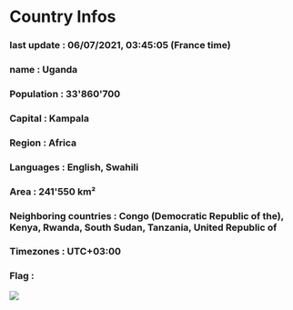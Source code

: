 # Country  Infos
### last update : 06/07/2021, 03:45:05 (France time)

### name : Uganda
### Population : 33'860'700
### Capital : Kampala
### Region : Africa
### Languages : English, Swahili
### Area : 241'550 km²
### Neighboring countries : Congo (Democratic Republic of the), Kenya, Rwanda, South Sudan, Tanzania, United Republic of
### Timezones : UTC+03:00

### Flag :
![](https://restcountries.eu/data/uga.svg)